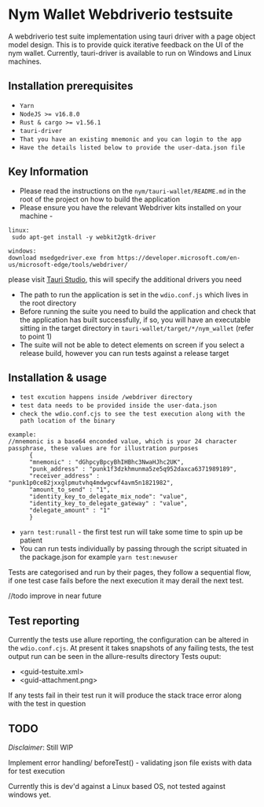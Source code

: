 <!--
Copyright 2020 - Nym Technologies SA <contact@nymtech.net>
SPDX-License-Identifier: Apache-2.0
-->

# Nym Wallet Webdriverio testsuite

A webdriverio test suite implementation using tauri driver
with a page object model design. This is to provide quick iterative feedback
on the UI of the nym wallet. Currently, tauri-driver is available to run on Windows and Linux machines.

## Installation prerequisites

- `Yarn`
- `NodeJS >= v16.8.0`
- `Rust & cargo >= v1.56.1`
- `tauri-driver`
- `That you have an existing mnemonic and you can login to the app`
- `Have the details listed below to provide the user-data.json file`

## Key Information

- Please read the instructions on the `nym/tauri-wallet/README.md` in the root of the project on how to build the application
- Please ensure you have the relevant Webdriver kits installed on your machine -

```
linux:
 sudo apt-get install -y webkit2gtk-driver
```

```
windows:
download msedgedriver.exe from https://developer.microsoft.com/en-us/microsoft-edge/tools/webdriver/
```

please visit [Tauri Studio](https://tauri.studio/en/docs/usage/guides/webdriver/introduction), this will specify the additional drivers you need

- The path to run the application is set in the `wdio.conf.js` which lives in the root directory
- Before running the suite you need to build the application and check that the application has
  built successfully, if so, you will have an executable sitting in the target directory in `tauri-wallet/target/*/nym_wallet` (refer to point 1)
- The suite will not be able to detect elements on screen if you select a release build, however you can run tests against a release target

## Installation & usage

- `test excution happens inside /webdriver directory`
- `test data needs to be provided inside the user-data.json`
- `check the wdio.conf.cjs to see the test execution along with the path location of the binary`

```
example:
//mnemonic is a base64 enconded value, which is your 24 character passphrase, these values are for illustration purposes
      {
      "mnemonic" : "dGhpcyBpcyBhIHBhc3NwaHJhc2UK",
      "punk_address" : "punk1f3dzkhmunma5ze5q952daxca6371989189",
      "receiver_address" : "punk1p0ce82jxxglpmutvhq4mdwgcwf4avm5n1821982",
      "amount_to_send" : "1",
      "identity_key_to_delegate_mix_node": "value",
      "identity_key_to_delegate_gateway" : "value",
      "delegate_amount" : "1"
      }
```

- `yarn test:runall` - the first test run will take some time to spin up be patient
- You can run tests individually by passing through the script situated in the package.json for example `yarn test:newuser`

Tests are categorised and run by their pages, they follow a sequential flow, if one test case fails before the next execution it may derail the next test.

//todo improve in near future

## Test reporting

Currently the tests use allure reporting, the configuration can be altered in the `wdio.conf.cjs`. At present it takes snapshots of any failing tests, the test output run can be seen in the allure-results directory
Tests ouput:

- <guid-testuite.xml>
- <guid-attachment.png>

If any tests fail in their test run it will produce the stack trace error along with the test in question

## TODO

_Disclaimer_: Still WIP

Implement error handling/ beforeTest() - validating json file exists with data for test execution

Currently this is dev'd against a Linux based OS, not tested against windows yet.
